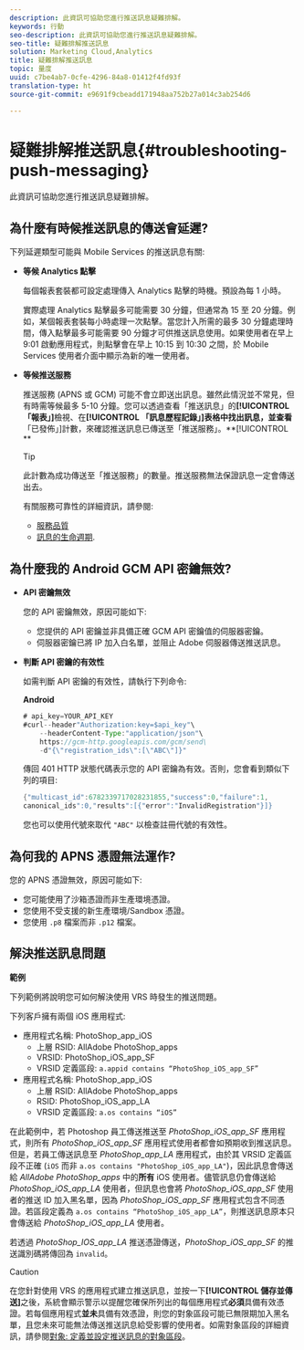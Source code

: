 ```yaml
---
description: 此資訊可協助您進行推送訊息疑難排解。
keywords: 行動
seo-description: 此資訊可協助您進行推送訊息疑難排解。
seo-title: 疑難排解推送訊息
solution: Marketing Cloud,Analytics
title: 疑難排解推送訊息
topic: 量度
uuid: c7be4ab7-0cfe-4296-84a8-01412f4fd93f
translation-type: ht
source-git-commit: e9691f9cbeadd171948aa752b27a014c3ab254d6

---
```



# 疑難排解推送訊息{#troubleshooting-push-messaging}

此資訊可協助您進行推送訊息疑難排解。

## 為什麼有時候推送訊息的傳送會延遲?

下列延遲類型可能與 Mobile Services 的推送訊息有關:

* **等候 Analytics 點擊**

   每個報表套裝都可設定處理傳入 Analytics 點擊的時機。預設為每 1 小時。

   實際處理 Analytics 點擊最多可能需要 30 分鐘，但通常為 15 至 20 分鐘。例如，某個報表套裝每小時處理一次點擊。當您計入所需的最多 30 分鐘處理時間，傳入點擊最多可能需要 90 分鐘才可供推送訊息使用。如果使用者在早上 9:01 啟動應用程式，則點擊會在早上 10:15 到 10:30 之間，於 Mobile Services 使用者介面中顯示為新的唯一使用者。

* **等候推送服務**

   推送服務 (APNS 或 GCM) 可能不會立即送出訊息。雖然此情況並不常見，但有時需等候最多 5-10 分鐘。您可以透過查看「推送訊息」的&#x200B;**[!UICONTROL 「報表」]**&#x200B;檢視、在&#x200B;**[!UICONTROL 「訊息歷程記錄」]表格中找出訊息，並查看**「已發佈」]計數，來確認推送訊息已傳送至「推送服務」。**[!UICONTROL **

   >[!TIP]
   >
   >此計數為成功傳送至「推送服務」的數量。推送服務無法保證訊息一定會傳送出去。

   有關服務可靠性的詳細資訊，請參閱:

   * [服務品質](https://developer.apple.com/library/content/documentation/NetworkingInternet/Conceptual/RemoteNotificationsPG/APNSOverview.html#//apple_ref/doc/uid/TP40008194-CH8-SW5l)
   * [訊息的生命週期](https://developers.google.com/cloud-messaging/concept-options#lifetime).

## 為什麼我的 Android GCM API 密鑰無效?

* **API 密鑰無效**

   您的 API 密鑰無效，原因可能如下:

   * 您提供的 API 密鑰並非具備正確 GCM API 密鑰值的伺服器密鑰。
   * 伺服器密鑰已將 IP 加入白名單，並阻止 Adobe 伺服器傳送推送訊息。

* **判斷 API 密鑰的有效性**

   如需判斷 API 密鑰的有效性，請執行下列命令:

   **Android**

   ```java
   # api_key=YOUR_API_KEY
   #curl--header"Authorization:key=$api_key"\
       --headerContent-Type:"application/json"\ 
       https://gcm-http.googleapis.com/gcm/send\
       -d"{\"registration_ids\":[\"ABC\"]}"
   ```

   傳回 401 HTTP 狀態代碼表示您的 API 密鑰為有效。否則，您會看到類似下列的項目:

   ```java
   {"multicast_id":6782339717028231855,"success":0,"failure":1,
   canonical_ids":0,"results":[{"error":"InvalidRegistration"}]}
   ```

   您也可以使用代號來取代 `"ABC"` 以檢查註冊代號的有效性。

## 為何我的 APNS 憑證無法運作?

您的 APNS 憑證無效，原因可能如下:

* 您可能使用了沙箱憑證而非生產環境憑證。
* 您使用不受支援的新生產環境/Sandbox 憑證。
* 您使用 `.p8` 檔案而非 `.p12` 檔案。

## 解決推送訊息問題

**範例**

下列範例將說明您可如何解決使用 VRS 時發生的推送問題。

下列客戶擁有兩個 iOS 應用程式:

* 應用程式名稱: PhotoShop_app_iOS
   * 上層 RSID: AllAdobe PhotoShop_apps
   * VRSID: PhotoShop_iOS_app_SF
   * VRSID 定義區段: `a.appid contains “PhotoShop_iOS_app_SF”`
* 應用程式名稱: PhotoShop_app_iOS
   * 上層 RSID: AllAdobe PhotoShop_apps
   * RSID: PhotoShop_iOS_app_LA
   * VRSID 定義區段: `a.os contains “iOS”`

在此範例中，若 Photoshop 員工傳送推送至 *PhotoShop_iOS_app_SF* 應用程式，則所有 *PhotoShop_iOS_app_SF* 應用程式使用者都會如預期收到推送訊息。但是，若員工傳送訊息至 *PhotoShop_app_LA* 應用程式，由於其 VRSID 定義區段不正確 (`iOS` 而非 `a.os contains "PhotoShop_iOS_app_LA"`)，因此訊息會傳送給 *AllAdobe PhotoShop_apps* 中的&#x200B;**所有** iOS 使用者。儘管訊息仍會傳送給 *PhotoShop_iOS_app_LA* 使用者，但訊息也會將 *PhotoShop_iOS_app_SF* 使用者的推送 ID 加入黑名單，因為 *PhotoShop_iOS_app_SF* 應用程式包含不同憑證。若區段定義為 `a.os contains “PhotoShop_iOS_app_LA”`，則推送訊息原本只會傳送給 *PhotoShop_iOS_app_LA* 使用者。

若透過 *PhotoShop_IOS_app_LA* 推送憑證傳送，*PhotoShop_iOS_app_SF* 的推送識別碼將傳回為 `invalid`。

>[!CAUTION]
>
>在您針對使用 VRS 的應用程式建立推送訊息，並按一下&#x200B;**[!UICONTROL 儲存並傳送]**&#x200B;之後，系統會顯示警示以提醒您確保所列出的每個應用程式&#x200B;**必須**&#x200B;具備有效憑證。若每個應用程式&#x200B;**並未**&#x200B;具備有效憑證，則您的對象區段可能已無限期加入黑名單，且您未來可能無法傳送推送訊息給受影響的使用者。如需對象區段的詳細資訊，請參閱[對象: 定義並設定推送訊息的對象區段](/help/using/in-app-messaging/t-create-push-message/c-audience-push-message.md)。
